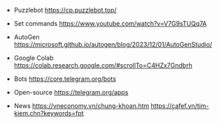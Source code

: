 - Puzzlebot
  https://cp.puzzlebot.top/

- Set commands
  https://www.youtube.com/watch?v=V7G9sTUQq7A

- AutoGen
  https://microsoft.github.io/autogen/blog/2023/12/01/AutoGenStudio/

- Google Colab
  https://colab.research.google.com/#scrollTo=C4HZx7Gndbrh

- Bots
  https://core.telegram.org/bots

- Open-source
  https://telegram.org/apps

- News
  https://vneconomy.vn/chung-khoan.htm
  https://cafef.vn/tim-kiem.chn?keywords=fpt

